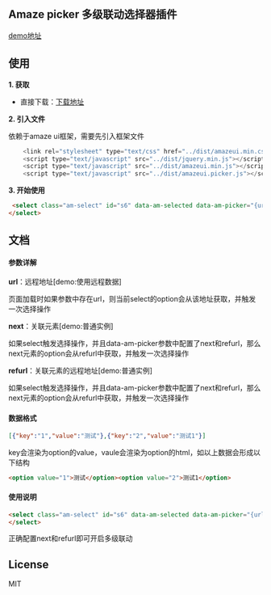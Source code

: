 ## Amaze picker 多级联动选择器插件

[demo地址](https://lscho.github.io/am-picker/docs/demo.html "demo地址")

## 使用

**1. 获取**

- 直接下载：[下载地址](https://github.com/lscho/am-picker/archive/master.zip)

**2. 引入文件** 

依赖于amaze ui框架，需要先引入框架文件
```javascript
    <link rel="stylesheet" type="text/css" href="../dist/amazeui.min.css">
    <script type="text/javascript" src="../dist/jquery.min.js"></script>
    <script type="text/javascript" src="../dist/amazeui.min.js"></script>
    <script type="text/javascript" src="../dist/amazeui.picker.js"></script>
```

**3. 开始使用**

```html
 <select class="am-select" id="s6" data-am-selected data-am-picker="{url:'s2.json',next:'#s7',refurl:'s4.json?city=%value%'}">
</select>
```

## 文档

#### 参数详解
  **url**：远程地址[demo:使用远程数据] 

页面加载时如果参数中存在url，则当前select的option会从该地址获取，并触发一次选择操作

 **next**：关联元素[demo:普通实例] 

如果select触发选择操作，并且data-am-picker参数中配置了next和refurl，那么next元素的option会从refurl中获取，并触发一次选择操作

  **refurl**：关联元素的远程地址[demo:普通实例] 

如果select触发选择操作，并且data-am-picker参数中配置了next和refurl，那么next元素的option会从refurl中获取，并触发一次选择操作

#### 数据格式

```json
[{"key":"1","value":"测试"},{"key":"2","value":"测试1"}]
```
key会渲染为option的value，vaule会渲染为option的html，如以上数据会形成以下结构

```html
<option value="1">测试</option><option value="2">测试1</option>
```

#### 使用说明

```html
<select class="am-select" id="s6" data-am-selected data-am-picker="{url:'s2.json',next:'#s7',refurl:'s4.json?city=%value%'}">
</select>
``` 
正确配置next和refurl即可开启多级联动


## License

MIT
